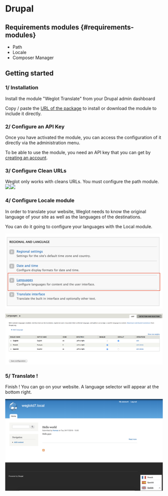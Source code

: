 # Drupal

## Requirements modules {#requirements-modules}

* Path
* Locale
* Composer Manager

## Getting started

### 1/ Installation

Install the module "Weglot Translate" from your Drupal admin dashboard

Copy / paste the [URL of the package](https://www.drupal.org/project/weglot) to install or download the module to include it directly.​

### 2/ Configure an API Key

Once you have activated the module, you can access the configuration of it directly via the administration menu.​

To be able to use the module, you need an API key that you can get by [creating an account](https://dashboard.weglot.com/register?origin=10).

### 3/ Configure Clean URLs

Weglot only works with cleans URLs. You must configure the path module.​![](https://blobscdn.gitbook.com/v0/b/gitbook-28427.appspot.com/o/assets%2F-LBR06TZOLDcORpsmGB4%2F-LDH0exqrOe3fjwhW5kG%2F-LDH9SMFKPPhmgOx8ur_%2Faccess_clean.png?alt=media&token=f617a525-325d-4d57-9bc7-699ff9c066fe)​![](https://blobscdn.gitbook.com/v0/b/gitbook-28427.appspot.com/o/assets%2F-LBR06TZOLDcORpsmGB4%2F-LDH0exqrOe3fjwhW5kG%2F-LDH9U1WGJV7vHnFcsN6%2Fclean_url.png?alt=media&token=4d55c86f-82b7-476d-a4d7-199b86b80a62)

### 4/ Configure Locale module

In order to translate your website, Weglot needs to know the original language of your site as well as the languages of the destinations.

You can do it going to configure your languages with the Local module.​

![](../.gitbook/assets/drupal5.png)

![](../.gitbook/assets/drupal6.png)

### 5/ Translate !

Finish ! You can go on your website. A language selector will appear at the bottom right.​

![](../.gitbook/assets/drupal7.png)

​


